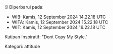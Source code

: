 ⏰ Diperbarui pada:
- WIB: Kamis, 12 September 2024 14.22.18 UTC
- WITA: Kamis, 12 September 2024 15.22.18 UTC
- WIT: Kamis, 12 September 2024 16.22.18 UTC

Kutipan Inspiratif:
"Dont Copy My Style."


Kategori: attitude

